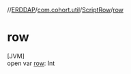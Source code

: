//[ERDDAP](../../../index.md)/[com.cohort.util](../index.md)/[ScriptRow](index.md)/[row](row.md)

# row

[JVM]\
open var [row](row.md): Int
